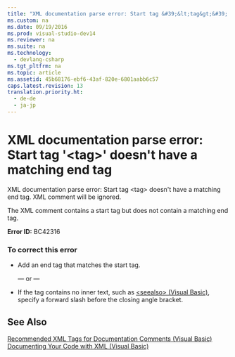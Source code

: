 ```yaml
---
title: "XML documentation parse error: Start tag &#39;&lt;tag&gt;&#39; doesn&#39;t have a matching end tag"
ms.custom: na
ms.date: 09/19/2016
ms.prod: visual-studio-dev14
ms.reviewer: na
ms.suite: na
ms.technology: 
  - devlang-csharp
ms.tgt_pltfrm: na
ms.topic: article
ms.assetid: 45b68176-ebf6-43af-820e-6801aabb6c57
caps.latest.revision: 13
translation.priority.ht: 
  - de-de
  - ja-jp
---
```

# XML documentation parse error: Start tag &#39;&lt;tag&gt;&#39; doesn&#39;t have a matching end tag
XML documentation parse error: Start tag <tag\> doesn't have a matching end tag. XML comment will be ignored.  
  
 The XML comment contains a start tag but does not contain a matching end tag.  
  
 **Error ID:** BC42316  
  
### To correct this error  
  
-   Add an end tag that matches the start tag.  
  
     — or —  
  
-   If the tag contains no inner text, such as [<seealso\> (Visual Basic)](../vs140/-seealso---Visual-Basic-.md), specify a forward slash before the closing angle bracket.  
  
## See Also  
 [Recommended XML Tags for Documentation Comments (Visual Basic)](../vs140/Recommended-XML-Tags-for-Documentation-Comments--Visual-Basic-.md)   
 [Documenting Your Code with XML (Visual Basic)](../vs140/Documenting-Your-Code-with-XML--Visual-Basic-.md)